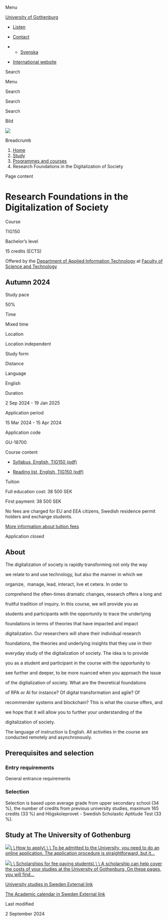 Menu

[University of Gothenburg](/en)

- [Listen](//app-eu.readspeaker.com/cgi-bin/rsent?customerid=9467&lang=en_uk&readclass=region--content&url=https%3A%2F%2Fwww.gu.se%2Fen%2Fstudy-gothenburg%2Fresearch-foundations-in-the-digitalization-of-society-tig150 "Listen with ReadSpeaker")

- [Contact](/en/contact)

- - [Svenska](/studera/hitta-utbildning/samhallets-digitalisering-forskningsgrunder-tig150)
- [International website](/en/study-gothenburg/research-foundations-in-the-digitalization-of-society-tig150)

Search


Menu


Search


Search

Search

Bild

![](/sites/default/files/styles/100_10_3_xmedium_1x/public/kop_assets/309a69d0a1568482c5456c61c3d5a2f3ceb8688d.jpg?h=39af7a30&itok=HWRKEqz8)

Breadcrumb

1. [Home](/en)
2. [Study](/en/study-in-gothenburg)
3. [Programmes and courses](/en/study-in-gothenburg/study-options)
4. Research Foundations in the Digitalization of Society


Page content

# Research Foundations in the Digitalization of Society

Course


TIG150


Bachelor’s level



15 credits (ECTS)



Offered by the
[Department of Applied Information Technology](https://www.gu.se/en/applied-information-technology)
at
[Faculty of Science and Technology](https://www.gu.se/en/science-and-technology)

## Autumn 2024

Study pace


50%

Time


Mixed time

Location


Location independent

Study form


Distance

Language


English

Duration


2 Sep 2024
\- 19 Jan 2025

Application period


15 Mar 2024
\- 15 Apr 2024

Application code


GU-18700

Course content


- [Syllabus, English, TIG150 (pdf)](https://kursplaner.gu.se/pdf/kurs/en/TIG150)


- [Reading list, English, TIG150 (pdf)](https://kursplaner.gu.se/english/TIG150_Litteratur_30517_V21.pdf)


Tuition


Full education cost: 38 500 SEK

First payment: 38 500 SEK

No fees are charged for EU and EEA citizens, Swedish residence permit holders and exchange students.

[More information about tuition fees](https://www.gu.se/en/study-in-gothenburg/apply/tuition-fees)

Application closed


## About

The digitalization of society is rapidly transforming not only the way

we relate to and use technology, but also the manner in which we

organize,  manage, lead, interact, live et cetera. In order to

comprehend the often-times dramatic changes, research offers a long and

fruitful tradition of inquiry. In this course, we will provide you as

students and participants with the opportunity to trace the underlying

foundations in terms of theories that have impacted and impact

digitalization. Our researchers will share their individual research

foundations, the theories and underlying insights that they use in their

everyday study of the digitalization of society. The idea is to provide

you as a student and participant in the course with the opportunity to

see further and deeper, to be more nuanced when you approach the issue

of the digitalization of society. What are the theoretical foundations

of RPA or AI for instance? Of digital transformation and agile? Of

recommender systems and blockchain? This is what the course offers, and

we hope that it will allow you to further your understanding of the

digitalization of society.

The language of instruction is English. All activities in the course are conducted remotely and asynchronously.

## Prerequisites and selection

### Entry requirements

General entrance requirements

### Selection

Selection is based upon average grade from upper secondary school (34 %), the number of credits from previous university studies, maximum 165 credits (33 %) and Högskoleprovet - Swedish Scholastic Aptitude Test (33 %).

## Study at The University of Gothenburg

[![](/sites/default/files/dynamic-image/dynamic_image_2188_218/public/2020-03/cytonn-photography-ZJEKICY5EXY-unsplash.jpg?media_id=2553&width=1904&height=208)\\
\\
How to apply\\
\\
\\
To be admitted to the University, you need to do an online application. The application procedure is straightforward, but it…](/en/study-in-gothenburg/apply)

[![](/sites/default/files/dynamic-image/dynamic_image_2188_218/public/2024-01/GU-7.jpg?media_id=95188&width=1904&height=208)\\
\\
Scholarships for fee paying students\\
\\
\\
A scholarship can help cover the costs of your studies at the University of Gothenburg. On these pages, you will find…](/en/study-in-gothenburg/apply/scholarships-for-fee-paying-students)

[University studies in Sweden External link](https://www.gu.se/en/study-in-gothenburg/before-you-arrive/university-studies-in-sweden "External link")

[The Academic calendar in Sweden External link](https://www.gu.se/en/study-in-gothenburg/when-you-are-here/academic-calendar "External link")

Last modified


2 September 2024